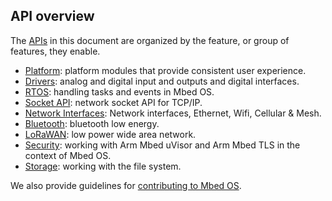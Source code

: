## API overview

The [APIs](/docs/development/introduction/glossary.html) in this document are organized by the feature, or group of features, they enable.

- [Platform](/docs/development/reference/platform.html): platform modules that provide consistent user experience.
- [Drivers](/docs/development/reference/drivers.html): analog and digital input and outputs and digital interfaces.
- [RTOS](/docs/development/reference/rtos.html): handling tasks and events in Mbed OS.
- [Socket API](socket-api.html): network socket API for TCP/IP.
- [Network Interfaces](network-interfaces.html): Network interfaces, Ethernet, Wifi, Cellular & Mesh.
- [Bluetooth](/docs/development/reference/bluetooth.html): bluetooth low energy.
- [LoRaWAN](/docs/development/reference/lorawan.html): low power wide area network.
- [Security](/docs/development/reference/security.html): working with Arm Mbed uVisor and Arm Mbed TLS in the context of Mbed OS.
- [Storage](/docs/development/reference/storage.html): working with the file system.

We also provide guidelines for [contributing to Mbed OS](/docs/development/reference/contributing.html).
